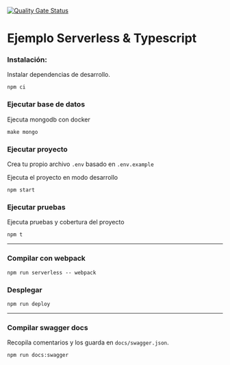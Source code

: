 [![Quality Gate Status](https://sonarcloud.io/api/project_badges/measure?project=jorgetolentinog_market&metric=alert_status)](https://sonarcloud.io/dashboard?id=jorgetolentinog_market)

# Ejemplo Serverless & Typescript

### Instalación:

Instalar dependencias de desarrollo.
```
npm ci
```

### Ejecutar base de datos

Ejecuta mongodb con docker
```
make mongo
```

### Ejecutar proyecto

Crea tu propio archivo `.env` basado en `.env.example`

Ejecuta el proyecto en modo desarrollo
```
npm start
```

### Ejecutar pruebas

Ejecuta pruebas y cobertura del proyecto
```
npm t
```

---

### Compilar con webpack
```
npm run serverless -- webpack
```

### Desplegar
```
npm run deploy
```

---

### Compilar swagger docs

Recopila comentarios y los guarda en `docs/swagger.json`.
```
npm run docs:swagger
```
